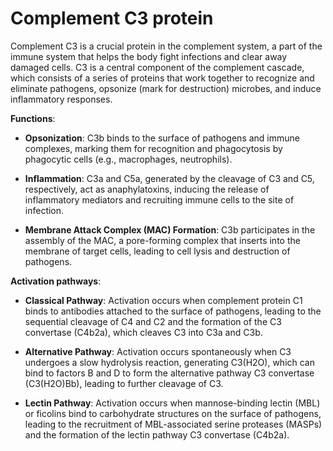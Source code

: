 # Complement C3 protein

Complement C3 is a crucial protein in the complement system, a part of the immune system that helps the body fight infections and clear away damaged cells. C3 is a central component of the complement cascade, which consists of a series of proteins that work together to recognize and eliminate pathogens, opsonize (mark for destruction) microbes, and induce inflammatory responses.

**Functions**:

* **Opsonization**: C3b binds to the surface of pathogens and immune complexes, marking them for recognition and phagocytosis by phagocytic cells (e.g., macrophages, neutrophils).

* **Inflammation**: C3a and C5a, generated by the cleavage of C3 and C5, respectively, act as anaphylatoxins, inducing the release of inflammatory mediators and recruiting immune cells to the site of infection.

* **Membrane Attack Complex (MAC) Formation**: C3b participates in the assembly of the MAC, a pore-forming complex that inserts into the membrane of target cells, leading to cell lysis and destruction of pathogens.

**Activation pathways**:

* **Classical Pathway**: Activation occurs when complement protein C1 binds to antibodies attached to the surface of pathogens, leading to the sequential cleavage of C4 and C2 and the formation of the C3 convertase (C4b2a), which cleaves C3 into C3a and C3b.

* **Alternative Pathway**: Activation occurs spontaneously when C3 undergoes a slow hydrolysis reaction, generating C3(H2O), which can bind to factors B and D to form the alternative pathway C3 convertase (C3(H2O)Bb), leading to further cleavage of C3.

* **Lectin Pathway**: Activation occurs when mannose-binding lectin (MBL) or ficolins bind to carbohydrate structures on the surface of pathogens, leading to the recruitment of MBL-associated serine proteases (MASPs) and the formation of the lectin pathway C3 convertase (C4b2a).

